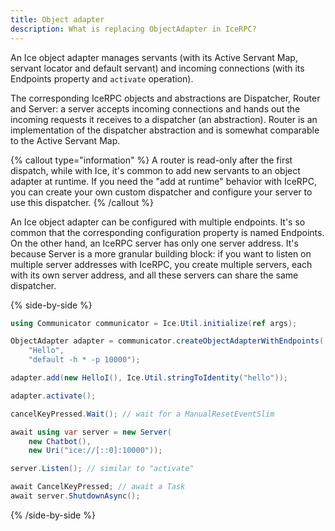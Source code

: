 ```yaml
---
title: Object adapter
description: What is replacing ObjectAdapter in IceRPC?
---
```


An Ice object adapter manages servants (with its Active Servant Map, servant locator and default servant) and incoming
connections (with its Endpoints property and `activate` operation).

The corresponding IceRPC objects and abstractions are Dispatcher, Router and Server: a server accepts incoming
connections and hands out the incoming requests it receives to a dispatcher (an abstraction). Router is an
implementation of the dispatcher abstraction and is somewhat comparable to the Active Servant Map.

{% callout type="information" %}
A router is read-only after the first dispatch, while with Ice, it's common to add new servants to an object adapter
at runtime. If you need the "add at runtime" behavior with IceRPC, you can create your own custom dispatcher and
configure your server to use this dispatcher.
{% /callout %}

An Ice object adapter can be configured with multiple endpoints. It's so common that the corresponding configuration
property is named Endpoints. On the other hand, an IceRPC server has only one server address. It's because Server is a
more granular building block: if you want to listen on multiple server addresses with IceRPC, you create multiple
servers, each with its own server address, and all these servers can share the same dispatcher.

{% side-by-side %}

```csharp {% title="Simple server with Ice for C#" %}
using Communicator communicator = Ice.Util.initialize(ref args);

ObjectAdapter adapter = communicator.createObjectAdapterWithEndpoints(
    "Hello",
    "default -h * -p 10000");

adapter.add(new HelloI(), Ice.Util.stringToIdentity("hello"));

adapter.activate();

cancelKeyPressed.Wait(); // wait for a ManualResetEventSlim
```

```csharp {% title="Similar server with IceRPC for C#" %}
await using var server = new Server(
    new Chatbot(),
    new Uri("ice://[::0]:10000"));

server.Listen(); // similar to "activate"

await CancelKeyPressed; // await a Task
await server.ShutdownAsync();
```

{% /side-by-side %}
